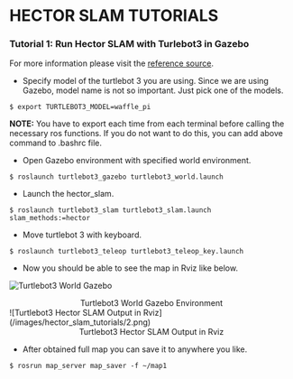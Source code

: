 # HECTOR SLAM TUTORIALS

### Tutorial 1: Run Hector SLAM with Turlebot3 in Gazebo
For more information please visit the [reference source](http://emanual.robotis.com/docs/en/platform/turtlebot3/simulation/#ros-packages-for-gazebo). 

* Specify model of the turtlebot 3 you are using. Since we are using Gazebo, model name is not so important. Just pick one of the models.
```
$ export TURTLEBOT3_MODEL=waffle_pi
```
**NOTE:** You have to export each time from each terminal before calling the necessary ros functions. If you do not want to do this, you can add above command to .bashrc file.

* Open Gazebo environment with specified world environment.
```
$ roslaunch turtlebot3_gazebo turtlebot3_world.launch
```

* Launch the hector_slam.
```
$ roslaunch turtlebot3_slam turtlebot3_slam.launch slam_methods:=hector
```

* Move turtlebot 3 with keyboard.
```
$ roslaunch turtlebot3_teleop turtlebot3_teleop_key.launch
```

* Now you should be able to see the map in Rviz like below.

![Turtlebot3 World Gazebo](/images/hector_slam_tutorials/1.png)
<center> Turtlebot3 World Gazebo Environment </center>
![Turtlebot3 Hector SLAM Output in Rviz](/images/hector_slam_tutorials/2.png)
<center> Turtlebot3 Hector SLAM Output in Rviz </center>

* After obtained full map you can save it to anywhere you like.
```
$ rosrun map_server map_saver -f ~/map1
```





